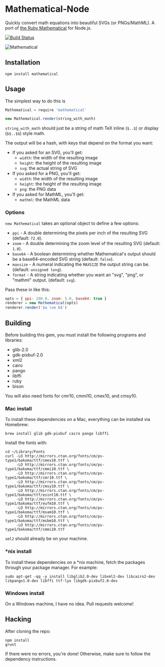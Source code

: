 # Mathematical-Node

Quickly convert math equations into beautiful SVGs (or PNGs/MathML). A port of [the Ruby Mathematical](https://github.com/gjtorikian/mathematical) for Node.js.

[![Build Status](https://travis-ci.org/gjtorikian/mathematical-node.svg?branch=master)](https://travis-ci.org/gjtorikian/mathematical-node)

![Mathematical](https://cloud.githubusercontent.com/assets/64050/5330532/c85e81fe-7e03-11e4-95d8-06a551b5f240.gif)

## Installation

```
npm install mathematical
```

## Usage

The simplest way to do this is

``` javascript
Mathematical = require 'mathematical'

new Mathematical.render(string_with_math)
```

`string_with_math` should just be a string of math TeX inline (`$..$`) or display (`$$..$$`) style math.

The output will be a hash, with keys that depend on the format you want:

* If you asked for an SVG, you'll get:
  * `width`: the width of the resulting image
  * `height`: the height of the resulting image
  * `svg`: the actual string of SVG
* If you asked for a PNG, you'll get:
  * `width`: the width of the resulting image
  * `height`: the height of the resulting image
  * `png`: the PNG data
* If you asked for MathML, you'll get:
  * `mathml`: the MathML data

### Options

`new Mathematical` takes an optional object to define a few options:

* `ppi` - A double determining the pixels per inch of the resulting SVG (default: `72.0`).
* `zoom` - A double determining the zoom level of the resulting SVG (default: `1.0`).
* `base64` - A boolean determining whether Mathematical's output should be a base64-encoded SVG string (default: `false`).
* `maxsize` - A numeral indicating the `MAXSIZE` the output string can be. (default: `unsigned long`).
* `format` - A string indicating whether you want an "svg", "png", or "mathml" output. (default: `svg`).

Pass these in like this:

``` javascript
opts = { ppi: 200.0, zoom: 5.0, base64: true }
renderer = new Mathematical(opts)
renderer.render('$a \ne b$')
```

## Building

Before building this gem, you must install the following programs and libraries:

* glib-2.0
* gdk-pixbuf-2.0
* xml2
* cairo
* pango
* libffi
* ruby
* bison

You will also need fonts for cmr10, cmmi10, cmex10, and cmsy10.

### Mac install

To install these dependencies on a Mac, everything can be installed via Homebrew:

```
brew install glib gdk-pixbuf cairo pango libffi
```

Install the fonts with:

```
cd ~/Library/Fonts
curl -LO http://mirrors.ctan.org/fonts/cm/ps-type1/bakoma/ttf/cmex10.ttf \
     -LO http://mirrors.ctan.org/fonts/cm/ps-type1/bakoma/ttf/cmmi10.ttf \
     -LO http://mirrors.ctan.org/fonts/cm/ps-type1/bakoma/ttf/cmr10.ttf \
     -LO http://mirrors.ctan.org/fonts/cm/ps-type1/bakoma/ttf/cmsy10.ttf \
     -LO http://mirrors.ctan.org/fonts/cm/ps-type1/bakoma/ttf/esint10.ttf \
     -LO http://mirrors.ctan.org/fonts/cm/ps-type1/bakoma/ttf/eufm10.ttf \
     -LO http://mirrors.ctan.org/fonts/cm/ps-type1/bakoma/ttf/msam10.ttf \
     -LO http://mirrors.ctan.org/fonts/cm/ps-type1/bakoma/ttf/msbm10.ttf \
     -LO http://mirrors.ctan.org/fonts/cm/ps-type1/bakoma/ttf/cmmi10.ttf
```

`xml2` should already be on your machine.

### *nix install

To install these dependencies on a *nix machine, fetch the packages through your package manager. For example:

```
sudo apt-get -qq -y install libglib2.0-dev libxml2-dev libcairo2-dev libpango1.0-dev libffi ttf-lyx libgdk-pixbuf2.0-dev
```

### Windows install

On a Windows machine, I have no idea. Pull requests welcome!

## Hacking

After cloning the repo:

```
npm install
grunt
```

If there were no errors, you're done! Otherwise, make sure to follow the dependency instructions.
